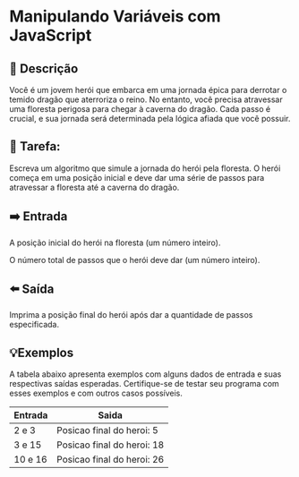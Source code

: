 
# Manipulando Variáveis com JavaScript


## 📎 Descrição 
Você é um jovem herói que embarca em uma jornada épica para derrotar o temido dragão que aterroriza o reino. No entanto, você precisa atravessar uma floresta perigosa para chegar à caverna do dragão. Cada passo é crucial, e sua jornada será determinada pela lógica afiada que você possuir.

## 📌 Tarefa: 
Escreva um algoritmo que simule a jornada do herói pela floresta. O herói começa em uma posição inicial e deve dar uma série de passos para atravessar a floresta até a caverna do dragão.

## ➡️ Entrada
A posição inicial do herói na floresta (um número inteiro).

O número total de passos que o herói deve dar (um número inteiro).

## ⬅️  Saída
Imprima a posição final do herói após dar a quantidade de passos especificada.

## 💡Exemplos
A tabela abaixo apresenta exemplos com alguns dados de entrada e suas respectivas saídas esperadas. Certifique-se de testar seu programa com esses exemplos e com outros casos possíveis.


| Entrada               | Saida                                                |
| ----------------- | ---------------------------------------------------------------- |
| 2 e 3  | Posicao final do heroi: 5|
| 3 e 15  | Posicao final do heroi: 18|
| 10 e 16  | Posicao final do heroi: 26|
